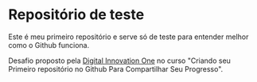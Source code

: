 # Repositório de teste
Este é meu primeiro repositório e serve só de teste para entender melhor como o Github funciona.

Desafio proposto pela [Digital Innovation One](https://digitalinnovation.one/) no curso "Criando seu Primeiro repositório no Github Para Compartilhar Seu Progresso".
